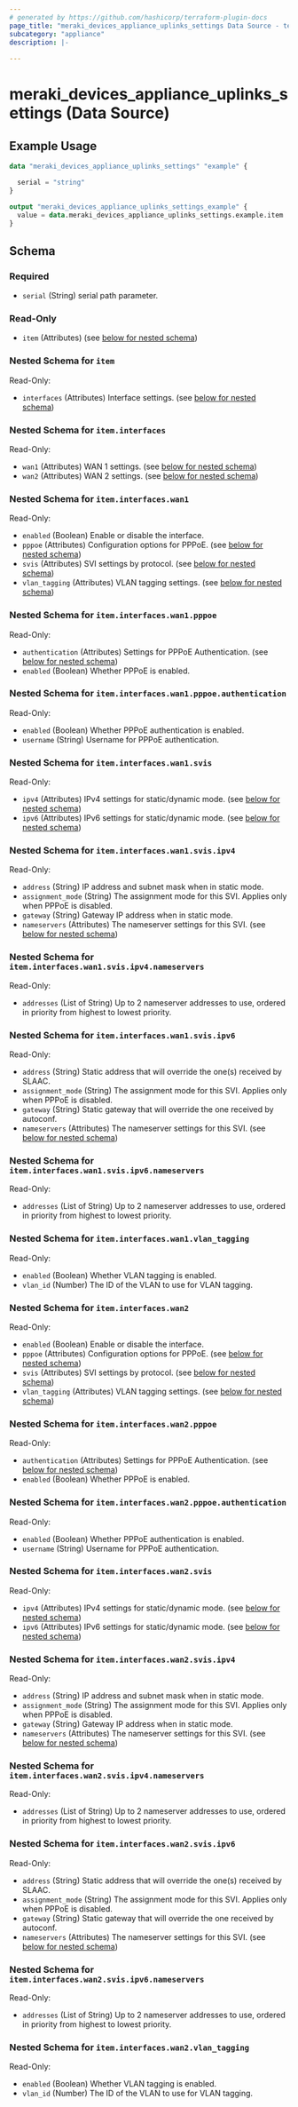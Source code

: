 ```yaml
---
# generated by https://github.com/hashicorp/terraform-plugin-docs
page_title: "meraki_devices_appliance_uplinks_settings Data Source - terraform-provider-meraki"
subcategory: "appliance"
description: |-
  
---
```


# meraki_devices_appliance_uplinks_settings (Data Source)



## Example Usage

```terraform
data "meraki_devices_appliance_uplinks_settings" "example" {

  serial = "string"
}

output "meraki_devices_appliance_uplinks_settings_example" {
  value = data.meraki_devices_appliance_uplinks_settings.example.item
}
```

<!-- schema generated by tfplugindocs -->
## Schema

### Required

- `serial` (String) serial path parameter.

### Read-Only

- `item` (Attributes) (see [below for nested schema](#nestedatt--item))

<a id="nestedatt--item"></a>
### Nested Schema for `item`

Read-Only:

- `interfaces` (Attributes) Interface settings. (see [below for nested schema](#nestedatt--item--interfaces))

<a id="nestedatt--item--interfaces"></a>
### Nested Schema for `item.interfaces`

Read-Only:

- `wan1` (Attributes) WAN 1 settings. (see [below for nested schema](#nestedatt--item--interfaces--wan1))
- `wan2` (Attributes) WAN 2 settings. (see [below for nested schema](#nestedatt--item--interfaces--wan2))

<a id="nestedatt--item--interfaces--wan1"></a>
### Nested Schema for `item.interfaces.wan1`

Read-Only:

- `enabled` (Boolean) Enable or disable the interface.
- `pppoe` (Attributes) Configuration options for PPPoE. (see [below for nested schema](#nestedatt--item--interfaces--wan1--pppoe))
- `svis` (Attributes) SVI settings by protocol. (see [below for nested schema](#nestedatt--item--interfaces--wan1--svis))
- `vlan_tagging` (Attributes) VLAN tagging settings. (see [below for nested schema](#nestedatt--item--interfaces--wan1--vlan_tagging))

<a id="nestedatt--item--interfaces--wan1--pppoe"></a>
### Nested Schema for `item.interfaces.wan1.pppoe`

Read-Only:

- `authentication` (Attributes) Settings for PPPoE Authentication. (see [below for nested schema](#nestedatt--item--interfaces--wan1--pppoe--authentication))
- `enabled` (Boolean) Whether PPPoE is enabled.

<a id="nestedatt--item--interfaces--wan1--pppoe--authentication"></a>
### Nested Schema for `item.interfaces.wan1.pppoe.authentication`

Read-Only:

- `enabled` (Boolean) Whether PPPoE authentication is enabled.
- `username` (String) Username for PPPoE authentication.



<a id="nestedatt--item--interfaces--wan1--svis"></a>
### Nested Schema for `item.interfaces.wan1.svis`

Read-Only:

- `ipv4` (Attributes) IPv4 settings for static/dynamic mode. (see [below for nested schema](#nestedatt--item--interfaces--wan1--svis--ipv4))
- `ipv6` (Attributes) IPv6 settings for static/dynamic mode. (see [below for nested schema](#nestedatt--item--interfaces--wan1--svis--ipv6))

<a id="nestedatt--item--interfaces--wan1--svis--ipv4"></a>
### Nested Schema for `item.interfaces.wan1.svis.ipv4`

Read-Only:

- `address` (String) IP address and subnet mask when in static mode.
- `assignment_mode` (String) The assignment mode for this SVI. Applies only when PPPoE is disabled.
- `gateway` (String) Gateway IP address when in static mode.
- `nameservers` (Attributes) The nameserver settings for this SVI. (see [below for nested schema](#nestedatt--item--interfaces--wan1--svis--ipv4--nameservers))

<a id="nestedatt--item--interfaces--wan1--svis--ipv4--nameservers"></a>
### Nested Schema for `item.interfaces.wan1.svis.ipv4.nameservers`

Read-Only:

- `addresses` (List of String) Up to 2 nameserver addresses to use, ordered in priority from highest to lowest priority.



<a id="nestedatt--item--interfaces--wan1--svis--ipv6"></a>
### Nested Schema for `item.interfaces.wan1.svis.ipv6`

Read-Only:

- `address` (String) Static address that will override the one(s) received by SLAAC.
- `assignment_mode` (String) The assignment mode for this SVI. Applies only when PPPoE is disabled.
- `gateway` (String) Static gateway that will override the one received by autoconf.
- `nameservers` (Attributes) The nameserver settings for this SVI. (see [below for nested schema](#nestedatt--item--interfaces--wan1--svis--ipv6--nameservers))

<a id="nestedatt--item--interfaces--wan1--svis--ipv6--nameservers"></a>
### Nested Schema for `item.interfaces.wan1.svis.ipv6.nameservers`

Read-Only:

- `addresses` (List of String) Up to 2 nameserver addresses to use, ordered in priority from highest to lowest priority.




<a id="nestedatt--item--interfaces--wan1--vlan_tagging"></a>
### Nested Schema for `item.interfaces.wan1.vlan_tagging`

Read-Only:

- `enabled` (Boolean) Whether VLAN tagging is enabled.
- `vlan_id` (Number) The ID of the VLAN to use for VLAN tagging.



<a id="nestedatt--item--interfaces--wan2"></a>
### Nested Schema for `item.interfaces.wan2`

Read-Only:

- `enabled` (Boolean) Enable or disable the interface.
- `pppoe` (Attributes) Configuration options for PPPoE. (see [below for nested schema](#nestedatt--item--interfaces--wan2--pppoe))
- `svis` (Attributes) SVI settings by protocol. (see [below for nested schema](#nestedatt--item--interfaces--wan2--svis))
- `vlan_tagging` (Attributes) VLAN tagging settings. (see [below for nested schema](#nestedatt--item--interfaces--wan2--vlan_tagging))

<a id="nestedatt--item--interfaces--wan2--pppoe"></a>
### Nested Schema for `item.interfaces.wan2.pppoe`

Read-Only:

- `authentication` (Attributes) Settings for PPPoE Authentication. (see [below for nested schema](#nestedatt--item--interfaces--wan2--pppoe--authentication))
- `enabled` (Boolean) Whether PPPoE is enabled.

<a id="nestedatt--item--interfaces--wan2--pppoe--authentication"></a>
### Nested Schema for `item.interfaces.wan2.pppoe.authentication`

Read-Only:

- `enabled` (Boolean) Whether PPPoE authentication is enabled.
- `username` (String) Username for PPPoE authentication.



<a id="nestedatt--item--interfaces--wan2--svis"></a>
### Nested Schema for `item.interfaces.wan2.svis`

Read-Only:

- `ipv4` (Attributes) IPv4 settings for static/dynamic mode. (see [below for nested schema](#nestedatt--item--interfaces--wan2--svis--ipv4))
- `ipv6` (Attributes) IPv6 settings for static/dynamic mode. (see [below for nested schema](#nestedatt--item--interfaces--wan2--svis--ipv6))

<a id="nestedatt--item--interfaces--wan2--svis--ipv4"></a>
### Nested Schema for `item.interfaces.wan2.svis.ipv4`

Read-Only:

- `address` (String) IP address and subnet mask when in static mode.
- `assignment_mode` (String) The assignment mode for this SVI. Applies only when PPPoE is disabled.
- `gateway` (String) Gateway IP address when in static mode.
- `nameservers` (Attributes) The nameserver settings for this SVI. (see [below for nested schema](#nestedatt--item--interfaces--wan2--svis--ipv4--nameservers))

<a id="nestedatt--item--interfaces--wan2--svis--ipv4--nameservers"></a>
### Nested Schema for `item.interfaces.wan2.svis.ipv4.nameservers`

Read-Only:

- `addresses` (List of String) Up to 2 nameserver addresses to use, ordered in priority from highest to lowest priority.



<a id="nestedatt--item--interfaces--wan2--svis--ipv6"></a>
### Nested Schema for `item.interfaces.wan2.svis.ipv6`

Read-Only:

- `address` (String) Static address that will override the one(s) received by SLAAC.
- `assignment_mode` (String) The assignment mode for this SVI. Applies only when PPPoE is disabled.
- `gateway` (String) Static gateway that will override the one received by autoconf.
- `nameservers` (Attributes) The nameserver settings for this SVI. (see [below for nested schema](#nestedatt--item--interfaces--wan2--svis--ipv6--nameservers))

<a id="nestedatt--item--interfaces--wan2--svis--ipv6--nameservers"></a>
### Nested Schema for `item.interfaces.wan2.svis.ipv6.nameservers`

Read-Only:

- `addresses` (List of String) Up to 2 nameserver addresses to use, ordered in priority from highest to lowest priority.




<a id="nestedatt--item--interfaces--wan2--vlan_tagging"></a>
### Nested Schema for `item.interfaces.wan2.vlan_tagging`

Read-Only:

- `enabled` (Boolean) Whether VLAN tagging is enabled.
- `vlan_id` (Number) The ID of the VLAN to use for VLAN tagging.

